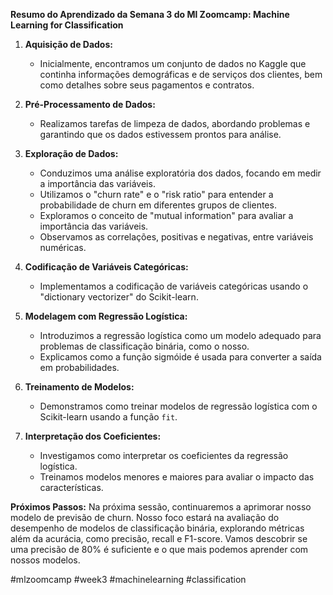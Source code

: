 **Resumo do Aprendizado da Semana 3 do Ml Zoomcamp: Machine Learning for Classification**

1. **Aquisição de Dados:**
   - Inicialmente, encontramos um conjunto de dados no Kaggle que continha informações demográficas e de serviços dos clientes, bem como detalhes sobre seus pagamentos e contratos.

2. **Pré-Processamento de Dados:**
   - Realizamos tarefas de limpeza de dados, abordando problemas e garantindo que os dados estivessem prontos para análise.

3. **Exploração de Dados:**
   - Conduzimos uma análise exploratória dos dados, focando em medir a importância das variáveis.
   - Utilizamos o "churn rate" e o "risk ratio" para entender a probabilidade de churn em diferentes grupos de clientes.
   - Exploramos o conceito de "mutual information" para avaliar a importância das variáveis.
   - Observamos as correlações, positivas e negativas, entre variáveis numéricas.

4. **Codificação de Variáveis Categóricas:**
   - Implementamos a codificação de variáveis categóricas usando o "dictionary vectorizer" do Scikit-learn.

5. **Modelagem com Regressão Logística:**
   - Introduzimos a regressão logística como um modelo adequado para problemas de classificação binária, como o nosso.
   - Explicamos como a função sigmóide é usada para converter a saída em probabilidades.

6. **Treinamento de Modelos:**
   - Demonstramos como treinar modelos de regressão logística com o Scikit-learn usando a função `fit`.

7. **Interpretação dos Coeficientes:**
   - Investigamos como interpretar os coeficientes da regressão logística.
   - Treinamos modelos menores e maiores para avaliar o impacto das características.

**Próximos Passos:**
Na próxima sessão, continuaremos a aprimorar nosso modelo de previsão de churn. Nosso foco estará na avaliação do desempenho de modelos de classificação binária, explorando métricas além da acurácia, como precisão, recall e F1-score. Vamos descobrir se uma precisão de 80% é suficiente e o que mais podemos aprender com nossos modelos.

#mlzoomcamp #week3 #machinelearning #classification